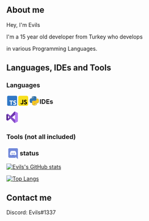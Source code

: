 ## About me
Hey, I'm Evils

I'm a 15 year old developer from Turkey who develops

in various Programming Languages.


## Languages, IDEs and Tools

### Languages


<img style="padding: 1.5px" align="left" alt="Typescript" width="26px" src="https://raw.githubusercontent.com/Mempler/Mempler/master/assets//typescript.svg"/>
<img style="padding: 1.5px" align="left" alt="Javascript" width="26px" src="https://raw.githubusercontent.com/Mempler/Mempler/master/assets//javascript.svg"/>
<img style="padding: 1.5px" align="left" alt="Python 3" width="26px" src="https://raw.githubusercontent.com/Mempler/Mempler/master/assets//py.svg"/>


### IDEs

<img alt="Visual Studio 2019" width="30px" src="https://raw.githubusercontent.com/Mempler/Mempler/master/assets//vs2019.svg"/>

### Tools (not all included)


<img align="left" alt="Discord" width="35px" src="https://raw.githubusercontent.com/Mempler/Mempler/master/assets//discord.svg"/>


### status


[![Evils's GitHub stats](https://github-readme-stats.vercel.app/api?username=Evils7&show_icons=true&theme=tokyonight)](https://github.com/Evils7/github-readme-stats)

[![Top Langs](https://github-readme-stats.vercel.app/api/top-langs/?username=Evils7&langs_count=8)](https://github.com/Evils7/github-readme-stats)

## Contact me
Discord: Evils#1337
